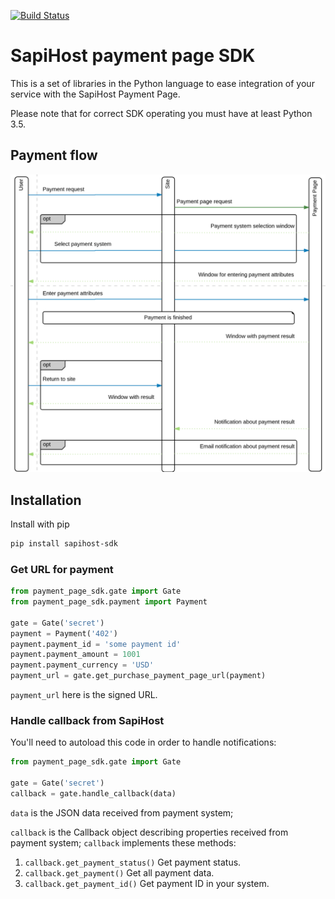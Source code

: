[![Build Status](https://travis-ci.com/sapihost/paymentpage-sdk-python.svg?branch=main)](https://travis-ci.com/sapihost/paymentpage-sdk-python)

# SapiHost payment page SDK

This is a set of libraries in the Python language to ease integration of your service
with the SapiHost Payment Page.

Please note that for correct SDK operating you must have at least Python 3.5.  

## Payment flow

![Payment flow](flow.png)

## Installation

Install with pip
```bash
pip install sapihost-sdk
```

### Get URL for payment

```python
from payment_page_sdk.gate import Gate
from payment_page_sdk.payment import Payment

gate = Gate('secret')
payment = Payment('402')
payment.payment_id = 'some payment id'
payment.payment_amount = 1001
payment.payment_currency = 'USD'
payment_url = gate.get_purchase_payment_page_url(payment)
``` 

`payment_url` here is the signed URL.

### Handle callback from SapiHost

You'll need to autoload this code in order to handle notifications:

```python
from payment_page_sdk.gate import Gate

gate = Gate('secret')
callback = gate.handle_callback(data)
```

`data` is the JSON data received from payment system;

`callback` is the Callback object describing properties received from payment system;
`callback` implements these methods: 
1. `callback.get_payment_status()`
    Get payment status.
2. `callback.get_payment()`
    Get all payment data.
3. `callback.get_payment_id()`
    Get payment ID in your system.
